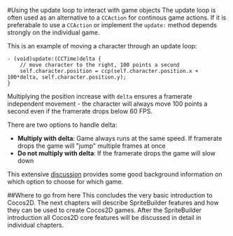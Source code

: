 #Using the update loop to interact with game objects
The update loop is often used as an alternative to a `CCAction` for continous game actions.
If it is preferabale to use a `CCAction` or implement the `update:` method depends strongly on the individual game.

This is an example of moving a character through an update loop:

    - (void)update:(CCTime)delta {
        // move character to the right, 100 points a second
        self.character.position = ccp(self.character.position.x + 100*delta, self.character.position.y);
    }
    
Multiplying the position increase with `delta` ensures a framerate independent movement - the character will always move 100 points a second even if the framerate drops below 60 FPS. 

There are two options to handle delta:

- **Multiply with delta**: Game always runs at the same speed. If framerate drops the game will "jump" multiple frames at once
- **Do not multiply with delta**: If the framerate drops the game will slow down

This extensive [discussion](http://www.learn-cocos2d.com/2013/10/game-engine-multiply-delta-time-or-not/) provides some good background information on which option to choose for which game.


##Where to go from here
This concludes the very basic introduction to Cocos2D. The next chapters will describe SpriteBuilder features and how they can be used to create Cocos2D games. After the SpriteBuilder introduction all Cocos2D core features will be discussed in detail in individual chapters.
